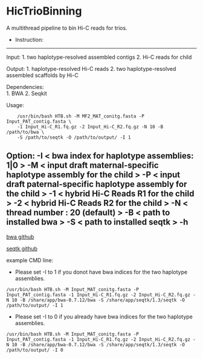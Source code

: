 # HicTrioBinning
A multithread pipeline to bin Hi-C reads for trios.

* Instruction:
---------------------------------------------------------------------------
Input:
		1. two haplotype-resolved assembled contigs
		2. Hi-C reads for child
		
Output:	
		1. haplotype-resolved Hi-C reads
		2. two haplotype-resolved assembled scaffolds by Hi-C
		
Dependencies:		
		1. BWA
		2. Seqkit
		
Usage: 

		/usr/bin/bash HTB.sh -M MF2_MAT_conitg.fasta -P Input_PAT_contig.fasta \
		-1 Input_Hi-C_R1.fq.gz -2 Input_Hi-C_R2.fq.gz -N 10 -B /path/to/bwa \
		-S /path/to/seqtk -O /path/to/output/ -I 1
		
Option: 
		-I < bwa index for haplotype assemblies: 1|0 > 
		-M < input draft maternal-specific haplotype assembly for the child > 
		-P < input draft paternal-specific haplotype assembly for the child > 
		-1 < hybrid Hi-C Reads R1 for the child > 
		-2 < hybrid Hi-C Reads R2 for the child > 
		-N < thread number : 20 (default) > 
		-B < path to installed bwa > 
		-S < path to installed seqtk > 
		-h <help> 
---------------------------------------------------------------------------
[bwa github](https://github.com/lh3/bwa) 

[seqtk github](https://github.com/lh3/seqtk)


example CMD line: 

* Please set -I to 1 if you donot have bwa indices for the two haplotype assemblies. 
```
/usr/bin/bash HTB.sh -M Input_MAT_conitg.fasta -P Input_PAT_contig.fasta -1 Input_Hi-C_R1.fq.gz -2 Input_Hi-C_R2.fq.gz -N 10 -B /share/app/bwa-0.7.12/bwa -S /share/app/seqtk/1.3/seqtk -O /path/to/output/ -I 1 
```

* Please set -I to 0 if you already have bwa indices for the two haplotype assemblies. 
```
/usr/bin/bash HTB.sh -M Input_MAT_conitg.fasta -P Input_PAT_contig.fasta -1 Input_Hi-C_R1.fq.gz -2 Input_Hi-C_R2.fq.gz -N 10 -B /share/app/bwa-0.7.12/bwa -S /share/app/seqtk/1.3/seqtk -O /path/to/output/ -I 0 
```
